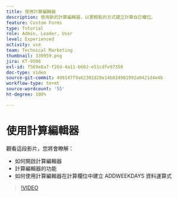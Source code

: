 ```yaml
---
title: 使用計算編輯器
description: 使用新的計算編輯器，以更輕鬆的方式建立計算自訂欄位。
feature: Custom Forms
type: Tutorial
role: Admin, Leader, User
level: Experienced
activity: use
team: Technical Marketing
thumbnail: 339959.png
jira: KT-9506
exl-id: f569e8a7-f26d-4a11-b602-e51cdfe97350
doc-type: video
source-git-commit: 409147f9a62302d28e14b834981992a0421d4e4b
workflow-type: tm+mt
source-wordcount: '55'
ht-degree: 100%

---
```


# 使用計算編輯器

觀看這段影片，您將會瞭解：

* 如何開啟計算編輯器
* 計算編輯器的功能
* 如何使用計算編輯器在計算欄位中建立 ADDWEEKDAYS 資料運算式

>[!VIDEO](https://video.tv.adobe.com/v/339959/?quality=12&learn=on)
